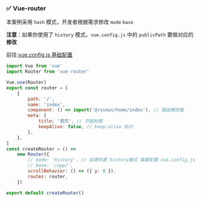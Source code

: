 ### <span id="router">✅ Vue-router </span>

本案例采用 `hash` 模式，开发者根据需求修改 `mode` `base`

**注意**：如果你使用了 `history` 模式，`vue.config.js` 中的 `publicPath` 要做对应的**修改**

前往:[vue.config.js 基础配置](#base)

```javascript
import Vue from 'vue'
import Router from 'vue-router'

Vue.use(Router)
export const router = [
    {
        path: '/',
        name: 'index',
        component: () => import('@/views/home/index'), // 路由懒加载
        meta: {
            title: '首页', // 页面标题
            keepAlive: false, // keep-alive 标识
        },
    },
]
const createRouter = () =>
    new Router({
        // mode: 'history', // 如果你是 history模式 需要配置 vue.config.js publicPath
        // base: '/app/',
        scrollBehavior: () => ({ y: 0 }),
        routes: router,
    })

export default createRouter()
```
